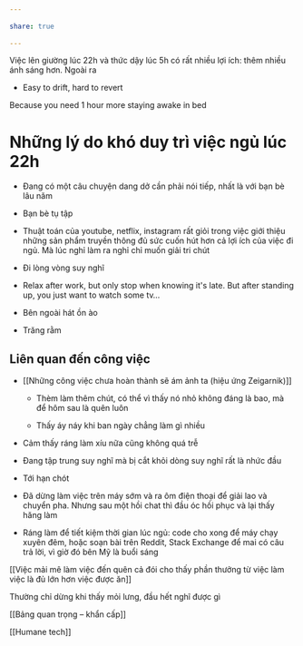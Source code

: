 ---  
share: true  
---  
Việc lên giường lúc 22h và thức dậy lúc 5h có rất nhiều lợi ích: thêm nhiều ánh sáng hơn. Ngoài ra   
- Easy to drift, hard to revert  
  
Because you need 1 hour more staying awake in bed  
  
# Những lý do khó duy trì việc ngủ lúc 22h  
- Đang có một câu chuyện dang dở cần phải nói tiếp, nhất là với bạn bè lâu năm  
- Bạn bè tụ tập  
- Thuật toán của youtube, netflix, instagram rất giỏi trong việc giới thiệu những sản phẩm truyền thông đủ sức cuốn hút hơn cả lợi ích của việc đi ngủ. Mà lúc nghỉ làm ra nghỉ chỉ muốn giải tri chút  
- Đi lòng vòng suy nghĩ  
- Relax after work, but only stop when knowing it's late. But after standing up, you just want to watch some tv…  
- Bên ngoài hát ồn ào  
- Trăng rằm  
  
## Liên quan đến công việc  
- [[Những công việc chưa hoàn thành sẽ ám ảnh ta (hiệu ứng Zeigarnik)]]  
	- Thèm làm thêm chút, có thể vì thấy nó nhỏ không đáng là bao, mà để hôm sau là quên luôn  
	- Thấy áy náy khi ban ngày chẳng làm gì nhiều  
- Cảm thấy ráng làm xíu nữa cũng không quá trễ  
- Đang tập trung suy nghĩ mà bị cắt khỏi dòng suy nghĩ rất là nhức đầu  
- Tới hạn chót   
- Đã dừng làm việc trên máy sớm và ra ôm điện thoại để giải lao và chuyển pha. Nhưng sau một hồi chat thì đầu óc hồi phục và lại thấy hăng làm  
- Ráng làm để tiết kiệm thời gian lúc ngủ: code cho xong để máy chạy xuyên đêm, hoặc soạn bài trên Reddit, Stack Exchange để mai có câu trả lời, vì giờ đó bên Mỹ là buổi sáng  
  
[[Việc mải mê làm việc đến quên cả đói cho thấy phần thưởng từ việc làm việc là đủ lớn hơn việc được ăn]]  
Thường chỉ dừng khi thấy mỏi lưng, đầu hết nghĩ được gì  
[[Bảng quan trọng – khẩn cấp]]  
[[Humane tech]]  
